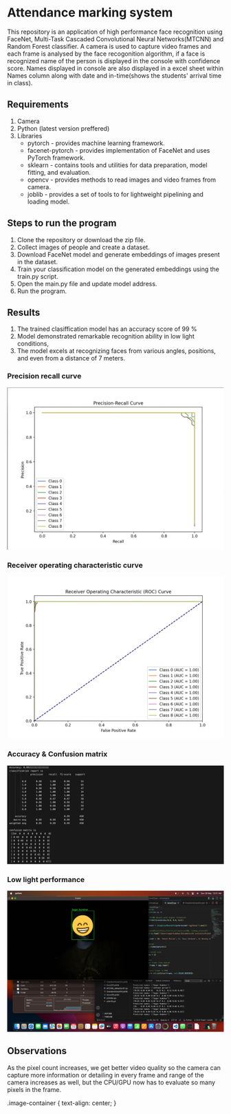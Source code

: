 <h1> Attendance marking system </h1>

<p>
  This repository is an application of high performance face recognition using FaceNet, 
  Multi-Task Cascaded Convolutional Neural Networks(MTCNN) and Random Forest classifier.
  A camera is used to capture video frames and each frame is analysed by the face recogonition algorithm, 
  if a face is recognized name of the person is displayed in the console with confidence score. 
  Names displayed in console are also displayed in a excel sheet within Names column along with date and in-time(shows the students' arrival time in class).
</p>

<h2> 
  <b> Requirements </b> 
</h2>

<list> 
<ol>
  <li> Camera </li>
  <li> Python (latest version preffered) </li>
  <li>Libraries
  <ul>
    <li> pytorch - provides machine learning framework. </li>
    <li> facenet-pytorch - provides implementation of FaceNet and uses PyTorch framework. </li>
    <li> sklearn - contains tools and utilities for data preparation, model fitting, and evaluation. </li>
    <li> opencv - provides methods to read images and video frames from camera. </li>
    <li> joblib - provides a set of tools to for lightweight pipelining and loading model. </li>
  </ul>
  </li>
</ol>
</list>

<h2> Steps to run the program </h2>
<list> 
<ol>
  <li> Clone the repository or download the zip file. </li>
  <li> Collect images of people and create a dataset. </li>
  <li> Download FaceNet model and generate embeddings of images present in the dataset. </li>
  <li> Train your classification model on the generated embeddings using the train.py script. </li>
  <li> Open the main.py file and update model address. </li>
  <li> Run the program. </li>
</ol>
</list>

<h2> Results </h2>
<list>
<ol>
<li> The trained clasiffication model has an accuracy score of 99 % </li>
<li> Model demonstrated remarkable recognition ability in low light conditions, </li>
<li> The model excels at recognizing faces from various angles, positions, and even from a distance of 7 meters.</li>
</ol>
</list>

<h3> Precision recall curve </h3>
<img src="images/fig1_PR_curve.png" alt="Precision recall curve">

<h3> Receiver operating characteristic curve </h3>
<img src="images/fig2_ROC_curve.png" alt="ROC curve">

<h3> Accuracy & Confusion matrix </h3>
<img src="images/fig3_Accuracy_Confusion_matris.png" alt="Accuracy and Confusion Matrix">

<h3> Low light performance </h3>
<img src="images/fig4_low_ight.png" alt="Low light performance">


<h2> Observations </h2>
<p>
As the pixel count increases, we get better video quality so the camera can capture more information or detailing in every frame and range of the camera increases as well, but the CPU/GPU now has to evaluate so many pixels in the frame. 
</p>


.image-container {
  text-align: center;
}
















